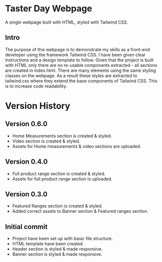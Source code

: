 # Taster Day Webpage

A single webpage built with HTML, styled with Tailwind CSS.

## Intro

The purpose of this webpage is to demonstrate my skills as a front-end developer using the framework Tailwind CSS.
I have been given clear instructions and a design template to follow.
Given that the project is built with HTML only there are no re-usable components extracted - all sections are created in index.html. There are many elements using the same styling classes on the webpage. As a result these styles are extracted to tailwind.css where they extend the base components of Tailwind CSS. This is to increase code readability.

# Version History

## Version 0.6.0

- Home Measurements section is created & styled.
- Video section is created & styled.
- Assets for Home measurements & video sections are uploaded.

## Version 0.4.0

- Full product range section is created & styled.
- Assets for full product range section is uploaded.

## Version 0.3.0

- Featured Ranges section is created & styled.
- Added correct assets to Banner section & Featured ranges section.

## Initial commit

- Project have been set up with basic file structure.
- HTML template have been created.
- Header section is styled & made responsive.
- Banner section is styled & made responsive.
